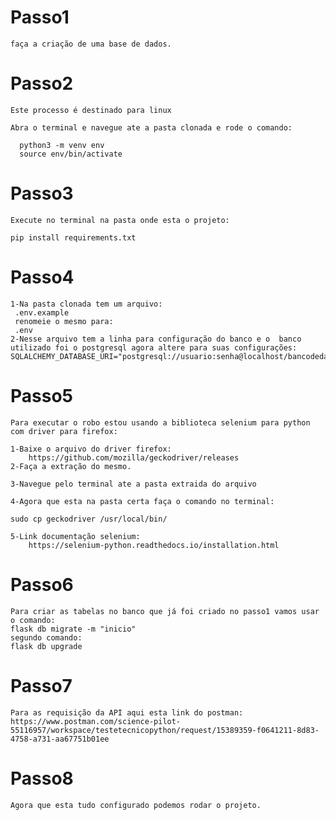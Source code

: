 # Passo1
    faça a criação de uma base de dados.

# Passo2
    Este processo é destinado para linux

    Abra o terminal e navegue ate a pasta clonada e rode o comando:

      python3 -m venv env
      source env/bin/activate

# Passo3
    Execute no terminal na pasta onde esta o projeto:

    pip install requirements.txt

# Passo4
    1-Na pasta clonada tem um arquivo:
     .env.example 
     renomeie o mesmo para: 
     .env
    2-Nesse arquivo tem a linha para configuração do banco e o  banco utilizado foi o postgresql agora altere para suas configurações:
    SQLALCHEMY_DATABASE_URI="postgresql://usuario:senha@localhost/bancodedados"


# Passo5
    Para executar o robo estou usando a biblioteca selenium para python com driver para firefox:

    1-Baixe o arquivo do driver firefox:
        https://github.com/mozilla/geckodriver/releases
    2-Faça a extração do mesmo.

    3-Navegue pelo terminal ate a pasta extraida do arquivo 

    4-Agora que esta na pasta certa faça o comando no terminal:

    sudo cp geckodriver /usr/local/bin/

    5-Link documentação selenium:
        https://selenium-python.readthedocs.io/installation.html

# Passo6
    Para criar as tabelas no banco que já foi criado no passo1 vamos usar o comando:
    flask db migrate -m "inicio"
    segundo comando:
    flask db upgrade

# Passo7
    Para as requisição da API aqui esta link do postman:
    https://www.postman.com/science-pilot-55116957/workspace/testetecnicopython/request/15389359-f0641211-8d83-4758-a731-aa67751b01ee

# Passo8
    Agora que esta tudo configurado podemos rodar o projeto.
